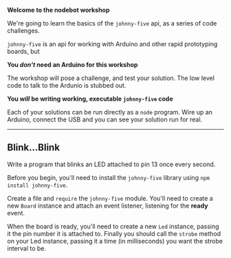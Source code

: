 **Welcome to the nodebot workshop**

We're going to learn the basics of the `johnny-five` api, as a series of code challenges.

`johnny-five` is an api for working with Arduino and other rapid prototyping boards, but

**You _don't_ need an Arduino for this workshop**

The workshop will pose a challenge, and test your solution.
The low level code to talk to the Ardunio is stubbed out.

**You _will_ be writing working, executable `johnny-five` code**

Each of your solutions can be run directly as a `node` program.
Wire up an Arduino, connect the USB and you can see your solution run for real.

-------------------------------------------------------------------------------

## Blink...Blink

Write a program that blinks an LED attached to pin 13 once every second.

Before you begin, you'll need to install the `johnny-five` library using `npm install johnny-five`.

Create a file and `require` the `johnny-five` module. You'll need to create a new `Board` instance and attach an event listener, listening for the **ready** event.

When the board is ready, you'll need to create a new `Led` instance, passing it the pin number it is attached to. Finally you should call the `strobe` method on your Led instance, passing it a time (in milliseconds) you want the strobe interval to be. 

